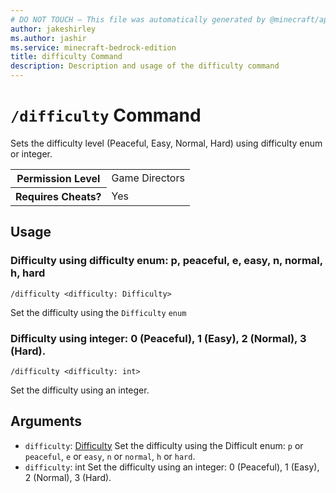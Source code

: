 ```yaml
---
# DO NOT TOUCH — This file was automatically generated by @minecraft/api-docs-generator, to report problems file an issue at https://github.com/Mojang/minecraft-scripting-libraries
author: jakeshirley
ms.author: jashir
ms.service: minecraft-bedrock-edition
title: difficulty Command
description: Description and usage of the difficulty command
---
```

# `/difficulty` Command
Sets the difficulty level (Peaceful, Easy, Normal, Hard) using difficulty enum or integer.

<table>
  <tr>
    <th>Permission Level</th>
    <td>Game Directors</td>
  </tr>
  <tr>
    <th>Requires Cheats?</th>
    <td>Yes</td>
  </tr>
</table>

## Usage
### Difficulty using difficulty enum: p, peaceful, e, easy, n, normal, h, hard
`/difficulty <difficulty: Difficulty>`

Set the difficulty using the `Difficulty` `enum`

### Difficulty using integer: 0 (Peaceful), 1 (Easy), 2 (Normal), 3 (Hard).
`/difficulty <difficulty: int>`

Set the difficulty using an integer.

## Arguments
- `difficulty`: [Difficulty](../enums/Difficulty.md)
Set the difficulty using the Difficult enum: `p` or `peaceful`, `e` or `easy`, `n` or `normal`, `h` or `hard`.
- `difficulty`: int
Set the difficulty using an integer: 0 (Peaceful), 1 (Easy), 2 (Normal), 3 (Hard).
